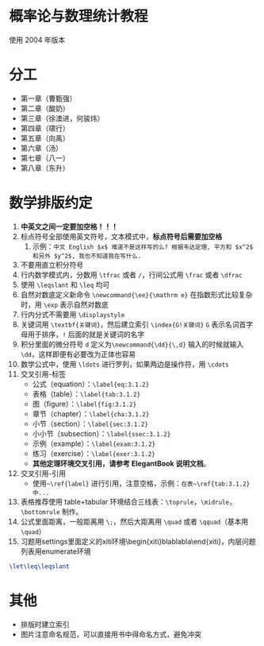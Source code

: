 ﻿# 概率论与数理统计教程
使用 2004 年版本

# 分工

+ 第一章（曹甄强）
+ 第二章（酸奶）
+ 第三章（徐澳进，何骏炜）
+ 第四章（啸行）
+ 第五章（向禹）
+ 第六章（汤）
+ 第七章（八一）
+ 第八章（东升）

# 数学排版约定

1. **中英文之间一定要加空格！！！**
2. 标点符号全部使用英文符号，文本模式中，**标点符号后需要加空格**
    1. 示例：`中文 English $x$ 难道不是这样写的么? 根据韦达定理, 平方和 $x^2$ 和另外 $y^2$, 我也不知道我在写什么.`
3. 不要用直立积分符号
4. 行内数学模式内，分数用 `\tfrac` 或者 `/`，行间公式用 `\frac` 或者 `\dfrac`
5. 使用 `\leqslant` 和 `\leq` 均可
6. 自然对数底定义新命令 `\newcommand{\ee}{\mathrm e}`
  在指数形式比较复杂时，用 `\exp` 表示自然对数底
7. 行内分式不需要用 `\displaystyle`
8. 关键词用 `\textbf{关键词}`，然后建立索引 `\index{G!关键词}`
  `G` 表示名词首字母用于排序，`!` 后面的就是关键词的名字
9. 积分里面的微分符号 `d` 定义为`\newcommand{\dd}{\,d}`
  输入的时候就输入 `\dd`，这样即便有必要改为正体也容易
10. 数学公式中，使用 `\ldots` 进行罗列，如果两边是操作符，用 `\cdots`
11. 交叉引用-标签
     + 公式（equation）：`\label{eq:3.1.2}`
     + 表格（table）：`\label{tab:3.1.2}`
     + 图（figure）：`\label{fig:3.1.2}`
     + 章节（chapter）：`\label{cha:3.1.2}`
     + 小节（section）：`\label{sec:3.1.2}`
     + 小小节（subsection）：`\label{ssec:3.1.2}`
     + 示例（example）：`\label{exam:3.1.2}`
     + 练习（exercise）：`\label{exer:3.1.2}`
     + **其他定理环境交叉引用，请参考 ElegantBook 说明文档**。
12. 交叉引用-引用
     + 使用`~\ref{label}` 进行引用，注意空格，示例：`在表~\ref{tab:3.1.2} 中...`
13. 表格推荐使用 table+tabular 环境结合三线表：`\toprule`，`\midrule`，`\bottomrule` 制作。
14. 公式里面距离，一般距离用 `\;`，然后大距离用 `\quad` 或者 `\qquad`（基本用 `\quad`）
15. 习题用settings里面定义的xiti环境\begin{xiti}blablabla\end{xiti}，内层问题列表用enumerate环境


```tex
\let\leq\leqslant
```

# 其他

+ 排版时建立索引
+ 图片注意命名规范，可以直接用书中得命名方式，避免冲突
